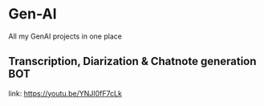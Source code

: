 # Gen-AI
All my GenAI projects in one place

## Transcription, Diarization & Chatnote generation BOT
link: https://youtu.be/YNJI0fF7cLk
